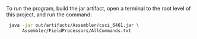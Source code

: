 To run the program, build the jar artifact, open a terminal to the root level of this project, and run the command:

```bash
 java -jar out/artifacts/Assembler/csci_6461.jar \
      Assembler/FieldProcessors/AllCommands.txt 
```